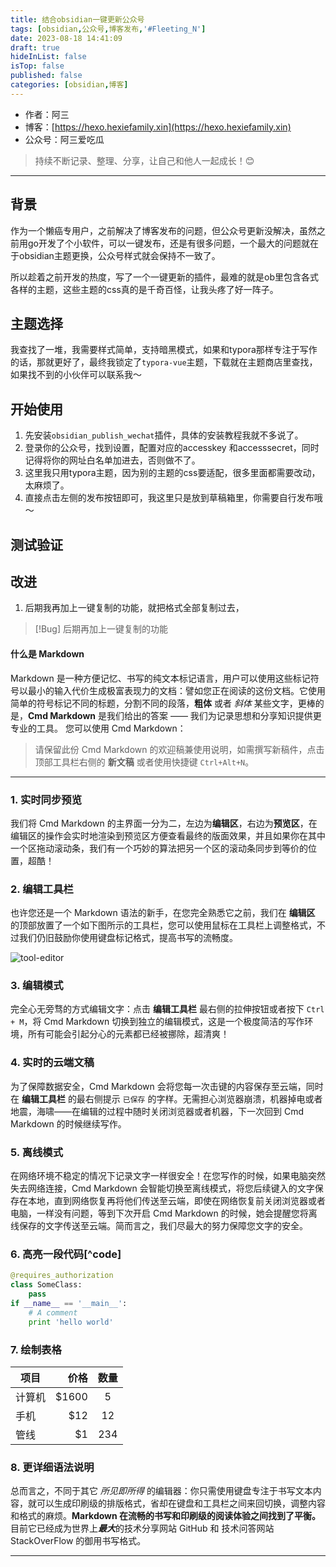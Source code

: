 ```yaml
---
title: 结合obsidian一键更新公众号
tags: [obsidian,公众号,博客发布,'#Fleeting_N']
date: 2023-08-18 14:41:09
draft: true
hideInList: false
isTop: false
published: false
categories: [obsidian,博客]
---
```


- 作者：阿三
- 博客：[https://hexo.hexiefamily.xin](https://hexo.hexiefamily.xin)
- 公众号：阿三爱吃瓜

> 持续不断记录、整理、分享，让自己和他人一起成长！😊


------
## 背景

作为一个懒癌专用户，之前解决了博客发布的问题，但公众号更新没解决，虽然之前用go开发了个小软件，可以一键发布，还是有很多问题，一个最大的问题就在于obsidian主题更换，公众号样式就会保持不一致了。

所以趁着之前开发的热度，写了一个一键更新的插件，最难的就是ob里包含各式各样的主题，这些主题的css真的是千奇百怪，让我头疼了好一阵子。
## 主题选择

我查找了一堆，我需要样式简单，支持暗黑模式，如果和typora那样专注于写作的话，那就更好了，最终我锁定了`typora-vue`主题，下载就在主题商店里查找，如果找不到的小伙伴可以联系我～
## 开始使用

1. 先安装`obsidian_publish_wechat`插件，具体的安装教程我就不多说了。
2. 登录你的公众号，找到设置，配置对应的accesskey 和accesssecret，同时记得将你的网址白名单加进去，否则做不了。
3. 这里我只用typora主题，因为别的主题的css要适配，很多里面都需要改动，太麻烦了。
4. 直接点击左侧的发布按钮即可，我这里只是放到草稿箱里，你需要自行发布哦～
## 测试验证
## 改进

1. 后期我再加上一键复制的功能，就把格式全部复制过去，

> [!Bug]
> 后期再加上一键复制的功能

#### **什么是 Markdown**
 
Markdown 是一种方便记忆、书写的纯文本标记语言，用户可以使用这些标记符号以最小的输入代价生成极富表现力的文档：譬如您正在阅读的这份文档。它使用简单的符号标记不同的标题，分割不同的段落，**粗体** 或者 *斜体* 某些文字，更棒的是，**Cmd Markdown** 是我们给出的答案 —— 我们为记录思想和分享知识提供更专业的工具。 您可以使用 Cmd Markdown：
 
> 请保留此份 Cmd Markdown 的欢迎稿兼使用说明，如需撰写新稿件，点击顶部工具栏右侧的 <i class="icon-file"></i> **新文稿** 或者使用快捷键 `Ctrl+Alt+N`。
------
 

### 1. 实时同步预览
 
我们将 Cmd Markdown 的主界面一分为二，左边为**编辑区**，右边为**预览区**，在编辑区的操作会实时地渲染到预览区方便查看最终的版面效果，并且如果你在其中一个区拖动滚动条，我们有一个巧妙的算法把另一个区的滚动条同步到等价的位置，超酷！
 
### 2. 编辑工具栏
 
也许您还是一个 Markdown 语法的新手，在您完全熟悉它之前，我们在 **编辑区** 的顶部放置了一个如下图所示的工具栏，您可以使用鼠标在工具栏上调整格式，不过我们仍旧鼓励你使用键盘标记格式，提高书写的流畅度。
 
![tool-editor](https://www.zybuluo.com/static/img/toolbar-editor.png)
 
### 3. 编辑模式
 
完全心无旁骛的方式编辑文字：点击 **编辑工具栏** 最右侧的拉伸按钮或者按下 `Ctrl + M`，将 Cmd Markdown 切换到独立的编辑模式，这是一个极度简洁的写作环境，所有可能会引起分心的元素都已经被挪除，超清爽！
 
### 4. 实时的云端文稿
 
为了保障数据安全，Cmd Markdown 会将您每一次击键的内容保存至云端，同时在 **编辑工具栏** 的最右侧提示 `已保存` 的字样。无需担心浏览器崩溃，机器掉电或者地震，海啸——在编辑的过程中随时关闭浏览器或者机器，下一次回到 Cmd Markdown 的时候继续写作。
 
### 5. 离线模式
 
在网络环境不稳定的情况下记录文字一样很安全！在您写作的时候，如果电脑突然失去网络连接，Cmd Markdown 会智能切换至离线模式，将您后续键入的文字保存在本地，直到网络恢复再将他们传送至云端，即使在网络恢复前关闭浏览器或者电脑，一样没有问题，等到下次开启 Cmd Markdown 的时候，她会提醒您将离线保存的文字传送至云端。简而言之，我们尽最大的努力保障您文字的安全。
 
### 6. 高亮一段代码[^code]

 
```python
@requires_authorization
class SomeClass:
    pass
if __name__ == '__main__':
    # A comment
    print 'hello world'
```
 

 
 
### 7. 绘制表格
 
| 项目        | 价格   |  数量  |
| --------   | -----:  | :----:  |
| 计算机     | \$1600 |   5     |
| 手机        |   \$12   |   12   |
| 管线        |    \$1    |  234  |
 
### 8. 更详细语法说明
 
 
总而言之，不同于其它 *所见即所得* 的编辑器：你只需使用键盘专注于书写文本内容，就可以生成印刷级的排版格式，省却在键盘和工具栏之间来回切换，调整内容和格式的麻烦。**Markdown 在流畅的书写和印刷级的阅读体验之间找到了平衡。** 目前它已经成为世界上***最大***的技术分享网站 GitHub 和 技术问答网站 StackOverFlow 的御用书写格式。
 
---

 